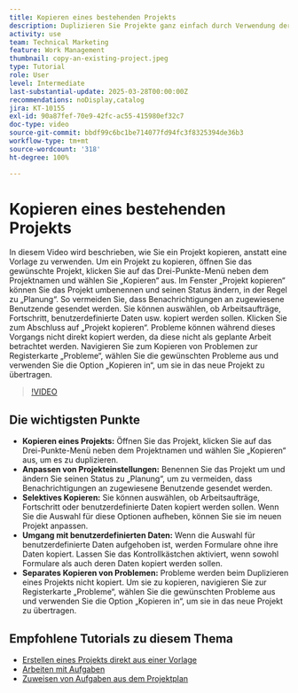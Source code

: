 ```yaml
---
title: Kopieren eines bestehenden Projekts
description: Duplizieren Sie Projekte ganz einfach durch Verwendung der Option „Kopieren“ im Drei-Punkte-Menü, Umbenennen und Festlegen des Status auf „Planung“, Kopieren benutzerdefinierter Daten und Formulare und separates Übertragen von Problemen über die Registerkarte „Probleme“ für maßgeschneiderte Projekt-Setups.
activity: use
team: Technical Marketing
feature: Work Management
thumbnail: copy-an-existing-project.jpeg
type: Tutorial
role: User
level: Intermediate
last-substantial-update: 2025-03-28T00:00:00Z
recommendations: noDisplay,catalog
jira: KT-10155
exl-id: 90a87fef-70e9-42fc-ac55-415980ef32c7
doc-type: video
source-git-commit: bbdf99c6bc1be714077fd94fc3f8325394de36b3
workflow-type: tm+mt
source-wordcount: '318'
ht-degree: 100%

---
```


# Kopieren eines bestehenden Projekts

In diesem Video wird beschrieben, wie Sie ein Projekt kopieren, anstatt eine Vorlage zu verwenden. Um ein Projekt zu kopieren, öffnen Sie das gewünschte Projekt, klicken Sie auf das Drei-Punkte-Menü neben dem Projektnamen und wählen Sie „Kopieren“ aus.  Im Fenster „Projekt kopieren“ können Sie das Projekt umbenennen und seinen Status ändern, in der Regel zu „Planung“. So vermeiden Sie, dass Benachrichtigungen an zugewiesene Benutzende gesendet werden. Sie können auswählen, ob Arbeitsaufträge, Fortschritt, benutzerdefinierte Daten usw. kopiert werden sollen. Klicken Sie zum Abschluss auf „Projekt kopieren“.
Probleme können während dieses Vorgangs nicht direkt kopiert werden, da diese nicht als geplante Arbeit betrachtet werden. Navigieren Sie zum Kopieren von Problemen zur Registerkarte „Probleme“, wählen Sie die gewünschten Probleme aus und verwenden Sie die Option „Kopieren in“, um sie in das neue Projekt zu übertragen. 


>[!VIDEO](https://video.tv.adobe.com/v/3456037/?quality=12&learn=on&enablevpops=1)

## Die wichtigsten Punkte

* **Kopieren eines Projekts:** Öffnen Sie das Projekt, klicken Sie auf das Drei-Punkte-Menü neben dem Projektnamen und wählen Sie „Kopieren“ aus, um es zu duplizieren. 
* **Anpassen von Projekteinstellungen:** Benennen Sie das Projekt um und ändern Sie seinen Status zu „Planung“, um zu vermeiden, dass Benachrichtigungen an zugewiesene Benutzende gesendet werden.
* **Selektives Kopieren:** Sie können auswählen, ob Arbeitsaufträge, Fortschritt oder benutzerdefinierte Daten kopiert werden sollen. Wenn Sie die Auswahl für diese Optionen aufheben, können Sie sie im neuen Projekt anpassen.
* **Umgang mit benutzerdefinierten Daten:** Wenn die Auswahl für benutzerdefinierte Daten aufgehoben ist, werden Formulare ohne ihre Daten kopiert. Lassen Sie das Kontrollkästchen aktiviert, wenn sowohl Formulare als auch deren Daten kopiert werden sollen. 
* **Separates Kopieren von Problemen:** Probleme werden beim Duplizieren eines Projekts nicht kopiert. Um sie zu kopieren, navigieren Sie zur Registerkarte „Probleme“, wählen Sie die gewünschten Probleme aus und verwenden Sie die Option „Kopieren in“, um sie in das neue Projekt zu übertragen. 


## Empfohlene Tutorials zu diesem Thema

* [Erstellen eines Projekts direkt aus einer Vorlage](/help/manage-work/create-and-manage-project-templates/create-a-project-directly-from-a-template.md)
* [Arbeiten mit Aufgaben](/help/manage-work/tasks/work-with-tasks.md)
* [Zuweisen von Aufgaben aus dem Projektplan](/help/manage-work/tasks/assign-tasks-from-the-project-plan.md)
